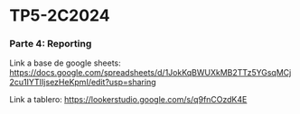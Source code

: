 # TP5-2C2024



### Parte 4: Reporting

Link a base de google sheets: https://docs.google.com/spreadsheets/d/1JokKqBWUXkMB2TTz5YGsqMCj2cu1IYTIIjsezHeKpmI/edit?usp=sharing

Link a tablero: https://lookerstudio.google.com/s/q9fnCOzdK4E
